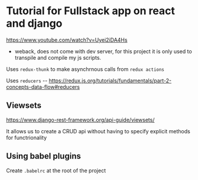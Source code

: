 # Tutorial for Fullstack app on react and django

https://www.youtube.com/watch?v=Uyei2iDA4Hs

- weback, does not come with dev server, for this project it is only used to transpile and compile my js scripts.

Uses `redux-thunk` to make asynchrnous calls from `redux actions`

Uses `reducers` -- https://redux.js.org/tutorials/fundamentals/part-2-concepts-data-flow#reducers

## Viewsets

https://www.django-rest-framework.org/api-guide/viewsets/

It allows us to create a CRUD api without having to specify explicit methods for functrionality

## Using babel plugins

Create `.babelrc` at the root of the project
